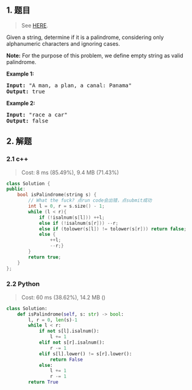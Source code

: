 ## 1. 题目

> See [HERE](https://leetcode.com/problems/valid-palindrome/).

<div><p>Given a string, determine if it is a palindrome, considering only alphanumeric characters and ignoring cases.</p>

<p><strong>Note:</strong>&nbsp;For the purpose of this problem, we define empty string as valid palindrome.</p>

<p><strong>Example 1:</strong></p>

<pre><strong>Input:</strong> "A man, a plan, a canal: Panama"
<strong>Output:</strong> true
</pre>

<p><strong>Example 2:</strong></p>

<pre><strong>Input:</strong> "race a car"
<strong>Output:</strong> false
</pre>
</div>

## 2. 解题

### 2.1 c++

> Cost: 8 ms (85.49%), 9.4 MB (71.43%)

```cpp
class Solution {
public:
    bool isPalindrome(string s) {
        // What the fuck? 点run code会出错，点submit成功
        int l = 0, r = s.size() - 1;
        while (l < r){
            if (!isalnum(s[l])) ++l;
            else if (!isalnum(s[r])) --r;
            else if (tolower(s[l]) != tolower(s[r])) return false;
            else {
                ++l;
                --r;}
        }
        return true;
    }
};
```

### 2.2 Python

> Cost: 60 ms (38.62%), 14.2 MB ()

```python
class Solution:
    def isPalindrome(self, s: str) -> bool:
        l, r = 0, len(s)-1
        while l < r:
            if not s[l].isalnum():
                l += 1
            elif not s[r].isalnum():
                r -= 1
            elif s[l].lower() != s[r].lower():
                return False
            else:
                l += 1
                r -= 1
        return True
```
